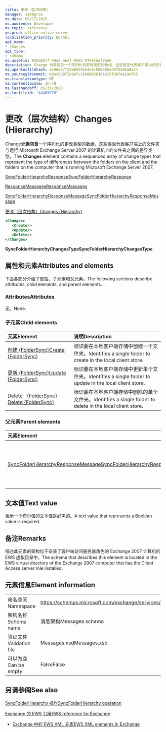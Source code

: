 ```yaml
---
title: 更改（层次结构）
manager: sethgros
ms.date: 09/17/2015
ms.audience: Developer
ms.topic: reference
ms.prod: office-online-server
localization_priority: Normal
api_name:
- Changes
api_type:
- schema
ms.assetid: 918a0d1f-90a5-4eef-9592-07e15bef94e6
description: Change 元素包含一个序列化的更改类型的数组，这些类型代表客户端上的文件夹与运行 Microsoft Exchange Server 2007 的计算机上的文件夹之间的差异类型。
ms.openlocfilehash: a296d87f23e85d42b4c8c858e92eddfb586a8324
ms.sourcegitcommit: 88ec988f2bb67c1866d06b361615f3674a24e795
ms.translationtype: MT
ms.contentlocale: zh-CN
ms.lasthandoff: 05/31/2020
ms.locfileid: "44463270"
---
```

# <a name="changes-hierarchy"></a><span data-ttu-id="dfe30-103">更改（层次结构）</span><span class="sxs-lookup"><span data-stu-id="dfe30-103">Changes (Hierarchy)</span></span>

<span data-ttu-id="dfe30-104">Change**元素包含**一个序列化的更改类型的数组，这些类型代表客户端上的文件夹与运行 Microsoft Exchange Server 2007 的计算机上的文件夹之间的差异类型。</span><span class="sxs-lookup"><span data-stu-id="dfe30-104">The **Changes** element contains a sequenced array of change types that represent the type of differences between the folders on the client and the folders on the computer that is running Microsoft Exchange Server 2007.</span></span> 
  
[<span data-ttu-id="dfe30-105">SyncFolderHierarchyResponse</span><span class="sxs-lookup"><span data-stu-id="dfe30-105">SyncFolderHierarchyResponse</span></span>](syncfolderhierarchyresponse.md)
  
[<span data-ttu-id="dfe30-106">ResponseMessages</span><span class="sxs-lookup"><span data-stu-id="dfe30-106">ResponseMessages</span></span>](responsemessages.md)
  
[<span data-ttu-id="dfe30-107">SyncFolderHierarchyResponseMessage</span><span class="sxs-lookup"><span data-stu-id="dfe30-107">SyncFolderHierarchyResponseMessage</span></span>](syncfolderhierarchyresponsemessage.md)
  
[<span data-ttu-id="dfe30-108">更改（层次结构）</span><span class="sxs-lookup"><span data-stu-id="dfe30-108">Changes (Hierarchy)</span></span>](changes-hierarchy.md)
  
```xml
<Changes>
   <Create/>
   <Update/>
   <Delete/>
</Changes>
```

 <span data-ttu-id="dfe30-109">**SyncFolderHierarchyChangesType**</span><span class="sxs-lookup"><span data-stu-id="dfe30-109">**SyncFolderHierarchyChangesType**</span></span>
## <a name="attributes-and-elements"></a><span data-ttu-id="dfe30-110">属性和元素</span><span class="sxs-lookup"><span data-stu-id="dfe30-110">Attributes and elements</span></span>

<span data-ttu-id="dfe30-111">下面各部分介绍了属性、子元素和父元素。</span><span class="sxs-lookup"><span data-stu-id="dfe30-111">The following sections describe attributes, child elements, and parent elements.</span></span>
  
### <a name="attributes"></a><span data-ttu-id="dfe30-112">Attributes</span><span class="sxs-lookup"><span data-stu-id="dfe30-112">Attributes</span></span>

<span data-ttu-id="dfe30-113">无。</span><span class="sxs-lookup"><span data-stu-id="dfe30-113">None.</span></span>
  
### <a name="child-elements"></a><span data-ttu-id="dfe30-114">子元素</span><span class="sxs-lookup"><span data-stu-id="dfe30-114">Child elements</span></span>

|<span data-ttu-id="dfe30-115">**元素**</span><span class="sxs-lookup"><span data-stu-id="dfe30-115">**Element**</span></span>|<span data-ttu-id="dfe30-116">**说明**</span><span class="sxs-lookup"><span data-stu-id="dfe30-116">**Description**</span></span>|
|:-----|:-----|
|[<span data-ttu-id="dfe30-117">创建 (FolderSync)</span><span class="sxs-lookup"><span data-stu-id="dfe30-117">Create (FolderSync)</span></span>](create-foldersync.md) <br/> |<span data-ttu-id="dfe30-118">标识要在本地客户端存储中创建一个文件夹。</span><span class="sxs-lookup"><span data-stu-id="dfe30-118">Identifies a single folder to create in the local client store.</span></span>  <br/> |
|[<span data-ttu-id="dfe30-119">更新 (FolderSync)</span><span class="sxs-lookup"><span data-stu-id="dfe30-119">Update (FolderSync)</span></span>](update-foldersync.md) <br/> |<span data-ttu-id="dfe30-120">标识要在本地客户端存储中更新单个文件夹。</span><span class="sxs-lookup"><span data-stu-id="dfe30-120">Identifies a single folder to update in the local client store.</span></span>  <br/> |
|[<span data-ttu-id="dfe30-121">Delete （FolderSync）</span><span class="sxs-lookup"><span data-stu-id="dfe30-121">Delete (FolderSync)</span></span>](delete-foldersync.md) <br/> |<span data-ttu-id="dfe30-122">标识要在本地客户端存储中删除的单个文件夹。</span><span class="sxs-lookup"><span data-stu-id="dfe30-122">Identifies a single folder to delete in the local client store.</span></span>  <br/> |
   
### <a name="parent-elements"></a><span data-ttu-id="dfe30-123">父元素</span><span class="sxs-lookup"><span data-stu-id="dfe30-123">Parent elements</span></span>

|<span data-ttu-id="dfe30-124">**元素**</span><span class="sxs-lookup"><span data-stu-id="dfe30-124">**Element**</span></span>|<span data-ttu-id="dfe30-125">**说明**</span><span class="sxs-lookup"><span data-stu-id="dfe30-125">**Description**</span></span>|
|:-----|:-----|
|[<span data-ttu-id="dfe30-126">SyncFolderHierarchyResponseMessage</span><span class="sxs-lookup"><span data-stu-id="dfe30-126">SyncFolderHierarchyResponseMessage</span></span>](syncfolderhierarchyresponsemessage.md) <br/> |<span data-ttu-id="dfe30-127">包含 SyncFolderHierarchy 请求的状态和结果。</span><span class="sxs-lookup"><span data-stu-id="dfe30-127">Contains the status and result of a SyncFolderHierarchy request.</span></span>  <br/> |
   
## <a name="text-value"></a><span data-ttu-id="dfe30-128">文本值</span><span class="sxs-lookup"><span data-stu-id="dfe30-128">Text value</span></span>

<span data-ttu-id="dfe30-129">表示一个布尔值的文本值是必需的。</span><span class="sxs-lookup"><span data-stu-id="dfe30-129">A text value that represents a Boolean value is required.</span></span>
  
## <a name="remarks"></a><span data-ttu-id="dfe30-130">备注</span><span class="sxs-lookup"><span data-stu-id="dfe30-130">Remarks</span></span>

<span data-ttu-id="dfe30-131">描述此元素的架构位于安装了客户端访问服务器角色的 Exchange 2007 计算机的 EWS 虚拟目录中。</span><span class="sxs-lookup"><span data-stu-id="dfe30-131">The schema that describes this element is located in the EWS virtual directory of the Exchange 2007 computer that has the Client Access server role installed.</span></span>
  
## <a name="element-information"></a><span data-ttu-id="dfe30-132">元素信息</span><span class="sxs-lookup"><span data-stu-id="dfe30-132">Element information</span></span>

|||
|:-----|:-----|
|<span data-ttu-id="dfe30-133">命名空间</span><span class="sxs-lookup"><span data-stu-id="dfe30-133">Namespace</span></span>  <br/> |https://schemas.microsoft.com/exchange/services/2006/messages  <br/> |
|<span data-ttu-id="dfe30-134">架构名称</span><span class="sxs-lookup"><span data-stu-id="dfe30-134">Schema name</span></span>  <br/> |<span data-ttu-id="dfe30-135">消息架构</span><span class="sxs-lookup"><span data-stu-id="dfe30-135">Messages schema</span></span>  <br/> |
|<span data-ttu-id="dfe30-136">验证文件</span><span class="sxs-lookup"><span data-stu-id="dfe30-136">Validation file</span></span>  <br/> |<span data-ttu-id="dfe30-137">Messages.xsd</span><span class="sxs-lookup"><span data-stu-id="dfe30-137">Messages.xsd</span></span>  <br/> |
|<span data-ttu-id="dfe30-138">可以为空</span><span class="sxs-lookup"><span data-stu-id="dfe30-138">Can be empty</span></span>  <br/> |<span data-ttu-id="dfe30-139">False</span><span class="sxs-lookup"><span data-stu-id="dfe30-139">False</span></span>  <br/> |
   
## <a name="see-also"></a><span data-ttu-id="dfe30-140">另请参阅</span><span class="sxs-lookup"><span data-stu-id="dfe30-140">See also</span></span>



[<span data-ttu-id="dfe30-141">SyncFolderHierarchy 操作</span><span class="sxs-lookup"><span data-stu-id="dfe30-141">SyncFolderHierarchy operation</span></span>](syncfolderhierarchy-operation.md)


[<span data-ttu-id="dfe30-142">Exchange 的 EWS 引用</span><span class="sxs-lookup"><span data-stu-id="dfe30-142">EWS reference for Exchange</span></span>](ews-reference-for-exchange.md)
  
- [<span data-ttu-id="dfe30-143">Exchange 中的 EWS XML 元素</span><span class="sxs-lookup"><span data-stu-id="dfe30-143">EWS XML elements in Exchange</span></span>](ews-xml-elements-in-exchange.md)

